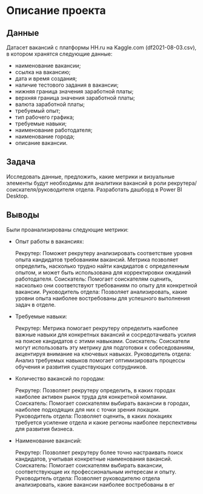 # Описание проекта
## Данные
Датасет вакансий с платформы HH.ru на Kaggle.com (df2021-08-03.csv), в котором хранятся следующие данные:
* наименование вакансии;
* ссылка на вакансию;
* дата и время создания;
* наличие тестового задания в вакансии;
* нижняя граница значения заработной платы;
* верхняя граница значения заработной платы;
* валюта заработной платы;
* требуемый опыт;
* тип рабочего графика;
* требуемые навыки;
* наименование работодателя;
* наименование города;
* описание вакансии.

## Задача
Исследовать данные, предложить, какие метрики и визуальные элементы будут необходимы для аналитики вакансий в роли рекрутера/соискателя/руководителя отдела. Разработать дашборд в Power BI Desktop.

## Выводы
Были проанализированы следующие метрики:
- Опыт работы в вакансиях:

    Рекрутер: Поможет рекрутеру анализировать соответствие уровня опыта кандидатов требованиям вакансий. Метрика позволяет определить, насколько трудно найти кандидатов с определенным опытом, и может быть использована для корректировки ожиданий работодателя.
    Соискатель: Помогает соискателям оценить, насколько они соответствуют требованиям по опыту для конкретной вакансии.
    Руководитель отдела: Позволяет анализировать, какие уровни опыта наиболее востребованы для успешного выполнения задач в отделе.

-  Требуемые навыки:

    Рекрутер: Метрика помогает рекрутеру определить наиболее важные навыки для конкретных вакансий и сосредотачивать усилия на поиске кандидатов с этими навыками.
    Соискатель: Соискатели могут использовать эту метрику для подготовки к собеседованиям, акцентируя внимание на ключевых навыках.
    Руководитель отдела: Анализ требуемых навыков помогает оптимизировать процессы обучения и развития существующих сотрудников.

- Количество вакансий по городам:

    Рекрутер: Позволяет рекрутеру определить, в каких городах наиболее активен рынок труда для конкретной компании.
    Соискатель: Помогает соискателям выбирать вакансии в городах, наиболее подходящих для них с точки зрения локации.
    Руководитель отдела: Позволяет оценить, в каких локациях требуется усиление отдела и какие регионы наиболее перспективны для развития бизнеса.

- Наименование вакансий:

    Рекрутер: Позволяет рекрутеру более точно настраивать поиск кандидатов, учитывая конкретные наименования вакансий.
    Соискатель: Помогает соискателям выбирать вакансии, соответствующие их профессиональным интересам и опыту.
    Руководитель отдела: Позволяет руководителю отдела анализировать, какие вакансии наиболее востребованы в ег
